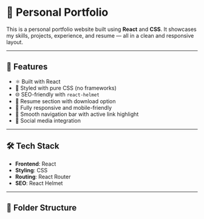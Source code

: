 # 💼 Personal Portfolio

This is a personal portfolio website built using **React** and **CSS**. It showcases my skills, projects, experience, and resume — all in a clean and responsive layout.

---

## 🚀 Features

- ⚛️ Built with React
- 🎨 Styled with pure CSS (no frameworks)
- 🌐 SEO-friendly with `react-helmet`
- 📄 Resume section with download option
- 📱 Fully responsive and mobile-friendly
- 🧭 Smooth navigation bar with active link highlight
- 🔗 Social media integration

---

## 🛠️ Tech Stack

- **Frontend**: React
- **Styling**: CSS
- **Routing**: React Router
- **SEO**: React Helmet

---

## 📁 Folder Structure

